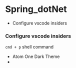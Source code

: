 # Spring_dotNet
* Configure vscode insiders


### Configure vscode insiders
`cmd + p` shell command
* Atom One Dark Theme
* 
